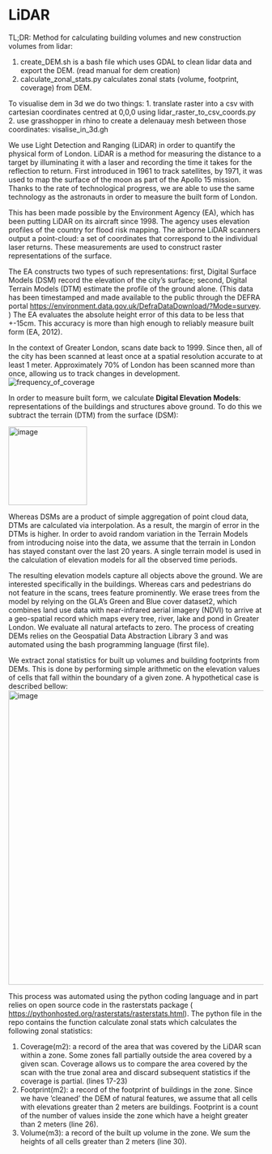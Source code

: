 # LiDAR

TL;DR: Method for calculating building volumes and new construction volumes from lidar:
1. create_DEM.sh is a bash file which uses GDAL to clean lidar data and export the DEM. (read manual for dem creation)
2. calculate_zonal_stats.py calculates zonal stats (volume, footprint, coverage) from DEM.

To visualise dem in 3d we do two things:
       1. translate raster into a csv with cartesian coordinates centred at 0,0,0 using lidar_raster_to_csv_coords.py
       2. use grasshopper in rhino to create a delenauay mesh between those coordinates: visalise_in_3d.gh




We use Light Detection and Ranging (LiDAR) in order to quantify the physical form of London. LiDAR is a method for measuring the distance to a target by illuminating it with a laser and recording the time it takes for the reflection to return. First introduced in 1961 to track satellites, by 1971, it was used to map the surface of the moon as part of the Apollo 15 mission. Thanks to the rate of technological progress, we are able to use the same technology as the astronauts in order to measure the built form of London.

This has been made possible by the Environment Agency (EA), which has been putting LiDAR on its aircraft since 1998. The agency uses elevation profiles of the country for flood risk mapping. The airborne LiDAR scanners output a point-cloud: a set of coordinates that correspond to the individual laser returns. These measurements are used to construct raster representations of the surface.


The EA constructs two types of such representations: first, Digital Surface Models (DSM) record the elevation of the city’s surface; second, Digital Terrain Models (DTM) estimate the profile of the ground alone. (This data has been timestamped and made available to the public through the DEFRA portal https://environment.data.gov.uk/DefraDataDownload/?Mode=survey.
) The EA evaluates the absolute height error of this data to be less that +-15cm. This accuracy is more than high enough to reliably measure built form (EA, 2012).
 
In the context of Greater London, scans date back to 1999. Since then, all of the city has been scanned at least once at a spatial resolution accurate to at least 1 meter. Approximately 70% of London has been scanned more than once, allowing us to track changes in development.
![frequency_of_coverage](https://user-images.githubusercontent.com/73239125/128371302-7eb7ff3c-41be-4cc8-9cda-c39b7c8028d6.png)

In order to measure built form, we calculate **Digital Elevation Models**: representations of the buildings and structures above ground. To do this we subtract the terrain (DTM) from the surface (DSM):

<img width="155" alt="image" src="https://user-images.githubusercontent.com/73239125/128371452-97de1db0-6980-4665-aba7-9e4516b6dbfb.png">

Whereas DSMs are a product of simple aggregation of point cloud data, DTMs are calculated via interpolation. As a result, the margin of error in the DTMs is higher. In order to avoid random variation in the Terrain Models from introducing noise into the data, we assume that the terrain in London has stayed constant over the last 20 years. A single terrain model is used in the calculation of elevation models for all the observed time periods.


The resulting elevation models capture all objects above the ground. We are interested specifically in the buildings. Whereas cars and pedestrians do not feature in the scans, trees feature prominently. We erase trees from the model by relying on the GLA’s Green and Blue cover dataset2, which combines land use data with near-infrared aerial imagery (NDVI) to arrive at a geo-spatial record which maps every tree, river, lake and pond in Greater London. We evaluate all natural artefacts to zero. The process of creating DEMs relies on the Geospatial Data Abstraction Library 3 and was automated using the bash programming language (first file).


We extract zonal statistics for built up volumes and building footprints from DEMs. This is done by performing simple arithmetic on the elevation values of cells that fall within the boundary of a given zone. A hypothetical case is described bellow:
<img width="580" alt="image" src="https://user-images.githubusercontent.com/73239125/128372387-2ada1c1b-c422-43bd-9fbb-df283bb42d2d.png">


This process was automated using the python coding language and in part relies on open source code in the rasterstats package ( https://pythonhosted.org/rasterstats/rasterstats.html). The python file in the repo contains the function calculate zonal stats which calculates the following zonal statistics:
1. Coverage(m2): a record of the area that was covered by the LiDAR scan within a zone. Some zones fall partially outside the area covered by a given scan. Coverage allows us to compare the area covered by the scan with the true zonal area and discard subsequent statistics if the coverage is partial. (lines 17-23)
2. Footprint(m2): a record of the footprint of buildings in the zone. Since we have ’cleaned’ the DEM of natural features, we assume that all cells with elevations greater than 2 meters are buildings. Footprint is a count of the number of values inside the zone which have a height greater than 2 meters (line 26).
3. Volume(m3): a record of the built up volume in the zone. We sum the heights of all cells greater than 2 meters (line 30).


